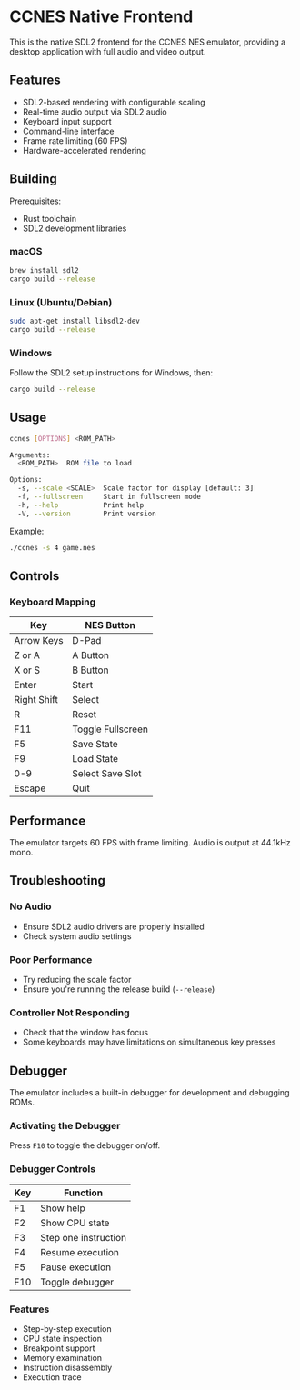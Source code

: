 # CCNES Native Frontend

This is the native SDL2 frontend for the CCNES NES emulator, providing a desktop application with full audio and video output.

## Features

- SDL2-based rendering with configurable scaling
- Real-time audio output via SDL2 audio
- Keyboard input support
- Command-line interface
- Frame rate limiting (60 FPS)
- Hardware-accelerated rendering

## Building

Prerequisites:
- Rust toolchain
- SDL2 development libraries

### macOS
```bash
brew install sdl2
cargo build --release
```

### Linux (Ubuntu/Debian)
```bash
sudo apt-get install libsdl2-dev
cargo build --release
```

### Windows
Follow the SDL2 setup instructions for Windows, then:
```bash
cargo build --release
```

## Usage

```bash
ccnes [OPTIONS] <ROM_PATH>

Arguments:
  <ROM_PATH>  ROM file to load

Options:
  -s, --scale <SCALE>  Scale factor for display [default: 3]
  -f, --fullscreen     Start in fullscreen mode
  -h, --help           Print help
  -V, --version        Print version
```

Example:
```bash
./ccnes -s 4 game.nes
```

## Controls

### Keyboard Mapping

| Key | NES Button |
|-----|------------|
| Arrow Keys | D-Pad |
| Z or A | A Button |
| X or S | B Button |
| Enter | Start |
| Right Shift | Select |
| R | Reset |
| F11 | Toggle Fullscreen |
| F5 | Save State |
| F9 | Load State |
| 0-9 | Select Save Slot |
| Escape | Quit |

## Performance

The emulator targets 60 FPS with frame limiting. Audio is output at 44.1kHz mono.

## Troubleshooting

### No Audio
- Ensure SDL2 audio drivers are properly installed
- Check system audio settings

### Poor Performance
- Try reducing the scale factor
- Ensure you're running the release build (`--release`)

### Controller Not Responding
- Check that the window has focus
- Some keyboards may have limitations on simultaneous key presses

## Debugger

The emulator includes a built-in debugger for development and debugging ROMs.

### Activating the Debugger
Press `F10` to toggle the debugger on/off.

### Debugger Controls
| Key | Function |
|-----|----------|
| F1 | Show help |
| F2 | Show CPU state |
| F3 | Step one instruction |
| F4 | Resume execution |
| F5 | Pause execution |
| F10 | Toggle debugger |

### Features
- Step-by-step execution
- CPU state inspection
- Breakpoint support
- Memory examination
- Instruction disassembly
- Execution trace